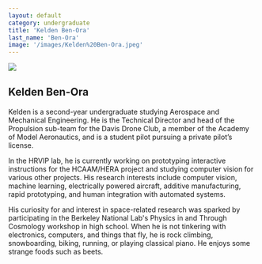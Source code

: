 ```yaml
---
layout: default
category: undergraduate
title: 'Kelden Ben-Ora'
last_name: 'Ben-Ora'
image: '/images/Kelden%20Ben-Ora.jpeg'
---
```


<img src="{{ page.image }}">

<h2 class="team-title">Kelden Ben-Ora</h2>
<h4 class="team-position"></h4>

<p>
Kelden is a second-year undergraduate studying Aerospace and Mechanical Engineering. He is the Technical Director and head of the Propulsion sub-team for the Davis Drone Club, a member of the Academy of Model Aeronautics, and is a student pilot pursuing a private pilot’s license.
</p><p>
In the HRVIP lab, he is currently working on prototyping interactive instructions for the HCAAM/HERA project and studying computer vision for various other projects. His research interests include computer vision, machine learning, electrically powered aircraft, additive manufacturing, rapid prototyping, and human integration with automated systems.
</p><p>
His curiosity for and interest in space-related research was sparked by participating in the Berkeley National Lab's Physics in and Through Cosmology workshop in high school. When he is not tinkering with electronics, computers, and things that fly, he is rock climbing, snowboarding, biking, running, or playing classical piano. He enjoys some strange foods such as beets.</p>
<ul class="team-member-other-info"></ul>
